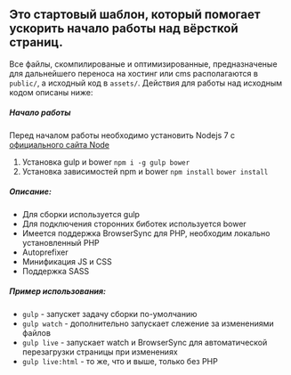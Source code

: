 Это стартовый шаблон, который помогает ускорить начало работы над вёрсткой страниц.
---
Все файлы, скомпилированые и оптимизированные, предназначеные для дальнейшего переноса на хостинг или cms располагаются в `public/`,
а исходный код в `assets/`. Действия для работы над исходным кодом описаны ниже:

##### Начало работы
Перед началом работы необходимо установить Nodejs 7 с [официального сайта Node](https://nodejs.org/en/download/)
1. Установка gulp и bower
`npm i -g gulp bower`
2. Установка зависимостей npm и bower
`npm install`
`bower install`

##### Описание:
* Для сборки используется gulp
* Для подключения сторонних биботек используется bower
* Имеется поддержка BrowserSync для PHP, необходим локально установленный PHP
* Autoprefixer
* Минификация JS и CSS
* Поддержка SASS

##### Пример использования:
* `gulp` - запускет задачу сборки по-умолчанию
* `gulp watch` - дополнительно запускает слежение за изменениями файлов
* `gulp live` - запускает watch и BrowserSync для автоматической перезагрузки страницы при изменениях
* `gulp live:html` - то же, что и выше, только без PHP
